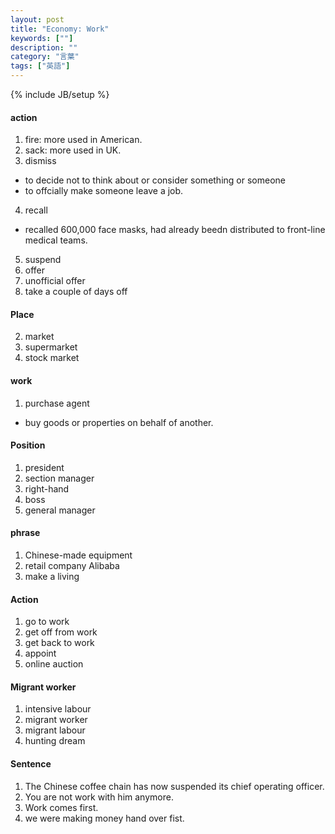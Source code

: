 ```yaml
---
layout: post
title: "Economy: Work"
keywords: [""]
description: ""
category: "言葉"
tags: ["英語"]
---
```

{% include JB/setup %}

#### action
1. fire: more used in American.
2. sack: more used in UK.
3. dismiss 
- to decide not to think about or consider something or someone
- to offcially make someone leave a job.
4. recall
- recalled 600,000 face masks, had already beedn distributed to front-line
  medical teams.
5. suspend
6. offer
7. unofficial offer
8. take a couple of days off

#### Place
2. market
3. supermarket
4. stock market


#### work
1. purchase agent
- buy goods or properties on behalf of another. 


#### Position
1. president
2. section manager
3. right-hand
4. boss
5. general manager

#### phrase
1. Chinese-made equipment
2. retail company Alibaba
3. make a living


#### Action
1. go to work
2. get off from work
3. get back to work
4. appoint
5. online auction

#### Migrant worker
1. intensive labour
2. migrant worker
3. migrant labour
4. hunting dream


#### Sentence
1. The Chinese coffee chain has now suspended its chief operating officer.
2. You are not work with him anymore.
3. Work comes first.
4. we were making money hand over fist.


